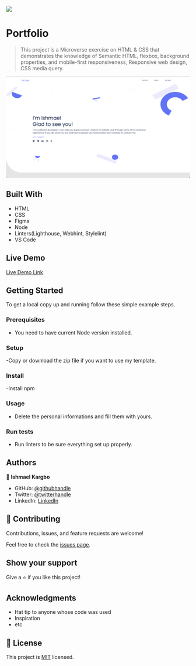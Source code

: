 ![](https://img.shields.io/badge/Microverse-blueviolet)

# Portfolio

> This project is a Microverse exercise on HTML & CSS that demonstrates the knowledge of Semantic HTML, flexbox, background properties, and mobile-first responsiveness, Responsive web design, CSS media query.

![screenshot](./app_screenshot.png)

## Built With

- HTML
- CSS
- Figma
- Node
- Linters(Lighthouse, Webhint, Stylelint)
- VS Code

## Live Demo

[Live Demo Link](https://ishmaelkargbo.github.io/portfolio)


## Getting Started

To get a local copy up and running follow these simple example steps.

### Prerequisites
- You need to have current Node version installed.

### Setup
-Copy or download the zip file if you want to use my template.

### Install
-Install npm

### Usage
- Delete the personal informations and fill them with yours.

### Run tests
- Run linters to be sure everything set up properly.

## Authors

👤 **Ishmael Kargbo**

- GitHub: [@githubhandle](https://github.com/ishmaelkargbo)
- Twitter: [@twitterhandle](https://twitter.com/ishoKargbo)
- LinkedIn: [LinkedIn](https://linkedin.com/in/ishmael-kargbo-9a986a214)

## 🤝 Contributing

Contributions, issues, and feature requests are welcome!

Feel free to check the [issues page](../../issues/).

## Show your support

Give a ⭐️ if you like this project!

## Acknowledgments

- Hat tip to anyone whose code was used
- Inspiration
- etc

## 📝 License

This project is [MIT](./MIT.md) licensed.
